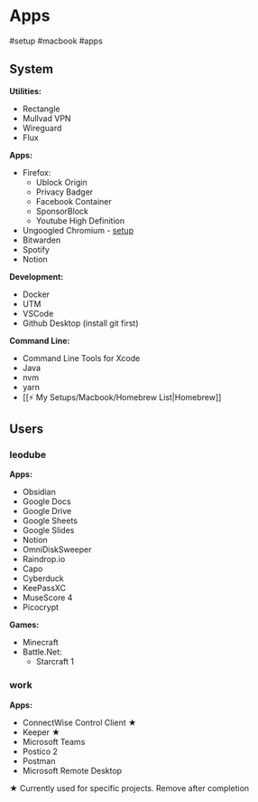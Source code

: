 # Apps
#setup #macbook #apps

## System
**Utilities:**
- Rectangle
- Mullvad VPN
- Wireguard
- Flux

**Apps:**
- Firefox:
	- Ublock Origin
	- Privacy Badger
	- Facebook Container
	- SponsorBlock
	- Youtube High Definition
- Ungoogled Chromium - [setup](https://avoidthehack.com/how-to-install-configure-ungoogled-chromium)
- Bitwarden
- Spotify
- Notion

**Development:**
- Docker
- UTM
- VSCode
- Github Desktop (install git first)

**Command Line:**
- Command Line Tools for Xcode
- Java
- nvm
- yarn
- [[⚡️ My Setups/Macbook/Homebrew List|Homebrew]]

## Users
### leodube
**Apps:**
- Obsidian
- Google Docs
- Google Drive
- Google Sheets
- Google Slides
- Notion
- OmniDiskSweeper
- Raindrop.io
- Capo
- Cyberduck
- KeePassXC
- MuseScore 4
- Picocrypt

**Games:**
- Minecraft
- Battle.Net:
	- Starcraft 1

### work
**Apps:**
- ConnectWise Control Client ★
- Keeper ★
- Microsoft Teams
- Postico 2
- Postman
- Microsoft Remote Desktop

★ Currently used for specific projects. Remove after completion